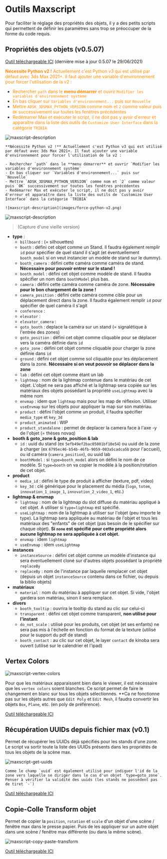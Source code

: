 # Outils Maxscript
Pour faciliter le réglage des propriétés des objets, il y a des petits scripts qui permettent de définir les paramètres sans trop se préoccuper de la forme du code requis.

## Propriétés des objets (v0.5.07)

[Outil téléchargeable ICI](maxscripts/TRIBIA_CongressUserProperties.ms) (dernière mise à jour 0.5.07 le 29/06/2021)

<span style="color:darkorange;">**Nécessite Python v2 !** Actuellement c'est Python v3 qui est utilisé par défaut avec 3ds Max 2021+. Il faut ajouter une variable d'environnement pour forcer l'utilisation de la v2 :</span>

- <span style="color:darkorange;">Rechercher `path` dans le **menu démarrer** et ouvrir `Modifier les variables d'environnement système`</span>
- <span style="color:darkorange;">En bas cliquer sur `Variables d'environnement...` puis sur `Nouvelle`</span>
- <span style="color:darkorange;">Mettre `ADSK_3DSMAX_PYTHON_VERSION` comme nom et `2` comme valeur puis `OK` successivement sur toutes les fenêtres précédentes</span>
- <span style="color:darkorange;">Redémarrer Max et exécuter le script, il ne doit pas y avoir d'erreur et apparaître dans la liste des outils de `Customize User Interface` dans la catégorie `TRIBIA`</span>

![maxscript-description](images/force-python-v2.png)

```warning
**Nécessite Python v2 !** Actuellement c'est Python v3 qui est utilisé par défaut avec 3ds Max 2021+. Il faut ajouter une variable d'environnement pour forcer l'utilisation de la v2 :

- Rechercher `path` dans le **menu démarrer** et ouvrir `Modifier les variables d'environnement système`
- En bas cliquer sur `Variables d'environnement...` puis sur `Nouvelle`
- Mettre `ADSK_3DSMAX_PYTHON_VERSION` comme nom et `2` comme valeur puis `OK` successivement sur toutes les fenêtres précédentes
- Redémarrer Max et exécuter le script, il ne doit pas y avoir d'erreur et apparaître dans la liste des outils de `Customize User Interface` dans la catégorie `TRIBIA`

![maxscript-description](images/force-python-v2.png)
```

![maxscript-description](images/maxscript-description.png)
> (Capture d'une vieille version)

- **type** :
    - `billboard` : (= silhouettes)
    - `booth` : défini cet objet comme un Stand. Il faudra également remplir `id` pour spécifier de quel stand il s'agit (et éventuellement `booth_model` si on veut instancier un modèle de stand sur le dummy).
    - `booth_camera` : défini cette caméra comme caméra de stand. **Nécessaire pour pouvoir entrer sur le stand !**
    - `booth_model` : défini cet objet comme modèle de stand. Il faudra spécifier un nom dans `boothModel` plus bas.
    - `camera` : défini cette caméra comme caméra de zone. **Nécessaire pour le bon chargement de la zone !**
    - `camera_position` : défini cette caméra comme cible pour un déplacement direct dans la zone. Il faudra également remplir `id` pour spécifier de quel caméra il s'agit
    - `conference` : 
    - `elevator` : 
    - `elevator_camera` : 
    - `goto_booth` : deplace la caméra sur un stand (= signalétique à l'entrée des zones)
    - `goto_position` : défini cet objet comme cliquable pour se déplacer vers la caméra définie dans `id`
    - `goto_zone` : défini cet objet comme cliquable pour charger la zone définie dans `id`
    - `ground` : défini cet objet comme sol cliquable pour les déplacement dans la zone. **Nécessaire si on veut pouvoir se déplacer dans la zone**
    - `lab` : défini cet objet comme étant un lab
    - `lightmap` : nom de la lightmap contenue dans le matériau de cet objet. L'objet ne sera pas affiché et la lightmap sera copiée sur les matériaux des objets possédant la propriété `useLightmap` avec la même nom
    - `envmap` : idem que `lightmap` mais pour les map de réflexion. Utiliser `useEnvmap` sur les objets pour appliquer la map sur son matériau.
    - `product` : défini l'objet comme un produit, il faudra spécifier `media_type` et `key_3d`
    - `product_animated` : WIP
    - `product_standalone` : permet de deplacer la camera face à l'axe -y de l'objet (= thèses novaq)
- **booth & goto_zone & goto_position & lab**
    - `id` : uuid du stand (ex `5efb49ef2bac05001bf10e54`) ou uuid de la zone à charger (ex `6795ec46-b54b-46fb-9059-003a5cadca5b` pour l'accueil), ou id caméra (`camera_position`), ou uuid lab
    - `boothModel` : si `type=booth_model` alors on défini le nom de ce modèle. Si `type=booth` on va copier le modèle à la position/rotation de cet objet.
- **product**
    - `media_id` : défini le type de produit à afficher (texture, pdf, video)
    - `key_3d` : clé générique pour le placement du média (`logo`, `totem`, `innovation_1_image_1`, `innovation_2_video_1`, etc.)
- **lightmap & envmap**
    - `lightmap` : nom de la lightmap du slot diffuse du matériau appliqué à cet objet. A utiliser si `type=lightmap` est spécifié.
    - `useLightmap` : nom de la lightmap à utiliser sur l'objet (peu importe le type). La lightmap sera appliquée au matériau de l'objet et tous les matériaux des "enfants" de cet objet (pas besoin de le spécifier sur chaque objet). **Si `none` est spécifié pour cette propriété alors aucune lightmap ne sera appliquée à cet objet.**
    - `envmap` :  idem `lightmap`   
    - `useEnvmap` :  idem `useLightmap`
- **instances**
    - `instanceSource` : défini cet objet comme un modèle d'instance qui sera éventuellement cloné sur d'autres objets possédant la propriété `replaceBy`
    - `replaceBy` : nom de l'instance par laquelle remplacer cet objet (depuis un objet `instanceSource` contenu dans ce fichier, ou depuis la biblio objets)
- **matériaux**
    - `material` : nom du matériau à appliquer sur cet objet. Si vide, l'objet gardera son matériau, sinon il sera remplacé.
- **divers**
    - `booth_tooltip` : ouvrira le tooltip du stand au clic sur celui-ci
    - `transparent` : défini cet objet comme transparent, **non utilisé pour l'instant**
    - `do_not_scale` : utilisé pour les produits, cet objet (et ses enfants) ne sera pas mis à l'échelle en fonction du format de la texture (utilisé pour le support du pdf de stand)
    - `booth_contact` : au clic sur cet objet, le layer `contact` de kinoba sera ouvert (utilisé sur le calendrier et l'ipad)

## Vertex Colors

![maxscript-vertex-colors](images/maxscript-vertex-colors.png)

Pour que les matériaux apparaissent bien dans le viewer, il est nécessaire que les `vertex colors` soient blanches. Ce script permet de faire le changement en blanc sur tous les objets sélectionnés.
**Ca ne fonctionne pas sur les objets autres que `Edit Poly` et `Edit Mesh`, il faudra convertir les objets `Box`, `Plane`, etc. (en poly de préférence).

[Outil téléchargeable ICI](maxscripts/TRIBIA_SetVertexColorsToWhite.ms)

## Récupération UUIDs depuis fichier max (v0.1)

Permet de récupérer les UUIDs déjà spécifiés pour les stands d'une zone. Le script va sortir toute la liste des UUIDs présents dans les propriétés de tous les objets de la scène max.

![maxscript-get-uuids](images/maxscript-get-uuids.png)

```warning
Comme le champ `uuid` est également utilisé pour indiquer l'id de la zone vers laquelle se diriger dans le cas d'un objet `type=goto_zone`. Penser à vérifier la validité des uuids (les stands ne possèdent pas de tiret `-`)
```

[Outil téléchargeable ICI](maxscripts/TRIBIA_GetBoothUUIDs.ms)

## Copie-Colle Transform objet

Permet de copier la `position`, `rotation` et `scale` d'un objet d'une scène / fenêtre max dans le presse papier. Puis de les appliquer sur un autre objet dans une scène / fenêtre max différente (ou dans la même scène).

![maxscript-copy-paste-transform](images/maxscript-copy-paste-transform.PNG)

[Outil téléchargeable ICI](maxscripts/TRIBIA_CopyPasteTransformSOLO.ms)
